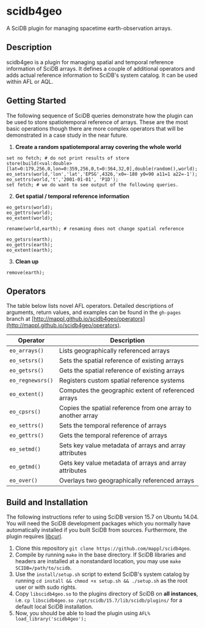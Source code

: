 # scidb4geo
A SciDB plugin for managing spacetime earth-observation arrays.

## Description
scidb4geo is a plugin for managing spatial and temporal reference information of SciDB arrays. It defines a couple of additional operators and adds actual reference information to SciDB's system catalog. It can be used within AFL or AQL. 



## Getting Started

The following sequence of SciDB queries demonstrate how the plugin can be used to store spatiotemporal reference of arrays. These are the most basic operations though there are more complex 
operators that will be demonstrated in a case study in the near future.

1. **Create a random spatiotemporal array covering the whole world**

  ```
  set no fetch; # do not print results of store
  store(build(<val:double>[lat=0:179,256,0,lon=0:359,256,0,t=0:364,32,0],double(random(),world); 
  eo_setsrs(world,'lon','lat','EPSG',4326,'x0=-180 y0=90 a11=1 a22=-1');
  eo_settrs(world,'t','2001-01-01', 'P1D');
  set fetch; # we do want to see output of the following queries.
  ```
  
2. **Get spatial / temporal reference information**
  ```
  eo_getsrs(world); 
  eo_gettrs(world);
  eo_extent(world);
  
  rename(world,earth); # renaming does not change spatial reference
  
  eo_getsrs(earth); 
  eo_gettrs(earth);
  eo_extent(earth);
  ```
  
3. **Clean up**
  ```
  remove(earth);
  ```





## Operators
The table below lists novel AFL operators. Detailed descriptions of arguments, return values, and examples can be found in the `gh-pages` branch at [http://mappl.github.io/scidb4geo/operators](http://mappl.github.io/scidb4geo/operators).

| **Operator** | **Description** |
| -----------  | --------------------------------------------------------  |
| `eo_arrays()`    | Lists geographically referenced arrays |
| `eo_setsrs()`    | Sets the spatial reference of existing arrays |
| `eo_getsrs()`    | Gets the spatial reference of existing arrays |
| `eo_regnewsrs()` | Registers custom spatial reference systems  |
| `eo_extent()`    | Computes the geographic extent of referenced arrays |
| `eo_cpsrs()`     | Copies the spatial reference from one array to another array|
| `eo_settrs()`    | Sets the temporal reference of arrays |
| `eo_gettrs()`    | Gets the temporal reference of arrays |
| `eo_setmd()`     | Sets key value metadata of arrays and array attributes |
| `eo_getmd()`     | Gets key value metadata of arrays and array attributes |
| `eo_over()`      | Overlays two geographically referenced arrays  |



## Build and Installation
The following instructions refer to using SciDB version 15.7 on Ubuntu 14.04. You will need the SciDB development packages which you normally have automatically installed if you built SciDB from sources.
Furthermore, the plugin requires [libcurl](http://curl.haxx.se/).

1. Clone this repository `git clone https://github.com/mappl/scidb4geo`.
2. Compile by running `make` in the base directory. If SciDB libraries and headers are installed at a nonstandard location, you may use `make SCIDB=/path/to/scidb`.
3. Use the `install/setup.sh` script to extend SciDB's system catalog by running `cd install && chmod +x setup.sh && ./setup.sh` as the root user or with sudo rights.
4. Copy `libscidb4geo.so` to the plugins directory of SciDB on **all instances**, i.e. `cp libscidb4geo.so /opt/scidb/15.7/lib/scidb/plugins/` for a default local SciDB installation.
5. Now, you should be able to load the plugin using `AFL% load_library('scidb4geo');`



